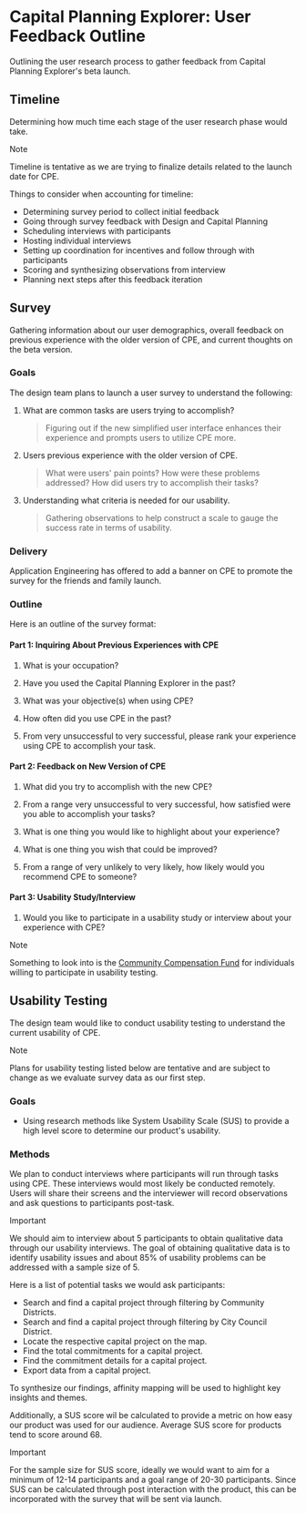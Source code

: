 # Capital Planning Explorer: User Feedback Outline

Outlining the user research process to gather feedback from Capital Planning Explorer's beta launch.

## Timeline

Determining how much time each stage of the user research phase would take.

> [!NOTE]
> Timeline is tentative as we are trying to finalize details related to the launch date for CPE.

Things to consider when accounting for timeline:

- Determining survey period to collect initial feedback
- Going through survey feedback with Design and Capital Planning
- Scheduling interviews with participants
- Hosting individual interviews
- Setting up coordination for incentives and follow through with participants
- Scoring and synthesizing observations from interview
- Planning next steps after this feedback iteration

## Survey

Gathering information about our user demographics, overall feedback on previous experience with the older version of CPE, and current thoughts on the beta version.

### Goals

The design team plans to launch a user survey to understand the following:

1. What are common tasks are users trying to accomplish?
    > Figuring out if the new simplified user interface enhances their experience and prompts users to utilize CPE more.

2. Users previous experience with the older version of CPE.

    > What were users' pain points? How were these problems addressed? How did users try to accomplish their tasks?

3. Understanding what criteria is needed for our usability.

    > Gathering observations to help construct a scale to gauge the success rate in terms of usability.

### Delivery

Application Engineering has offered to add a banner on CPE to promote the survey for the friends and family launch.

### Outline

Here is an outline of the survey format:

#### Part 1: Inquiring About Previous Experiences with CPE

1. What is your occupation?

2. Have you used the Capital Planning Explorer in the past?

3. What was your objective(s) when using CPE?

4. How often did you use CPE in the past?

5. From very unsuccessful to very successful, please rank your experience using CPE to accomplish your task.

#### Part 2: Feedback on New Version of CPE

1. What did you try to accomplish with the new CPE?

2. From a range very unsuccessful to very successful, how satisfied were you able to accomplish your tasks?

3. What is one thing you would like to highlight about your experience?

4. What is one thing you wish that could be improved?

5. From a range of very unlikely to very likely, how likely would you recommend CPE to someone?

#### Part 3: Usability Study/Interview

1. Would you like to participate in a usability study or interview about your experience with CPE?

> [!NOTE]
> Something to look into is the [Community Compensation Fund](https://medium.com/nyc-opportunity/engage-nyc-residents-meaningfully-with-the-community-compensation-fund-74c3b5834644) for individuals willing to participate in usability testing.

## Usability Testing

The design team would like to conduct usability testing to understand the current usability of CPE.

> [!NOTE]
> Plans for usability testing listed below are tentative and are subject to change as we evaluate survey data as our first step.

### Goals

- Using research methods like System Usability Scale (SUS) to provide a high level score to determine our product's usability.

### Methods

We plan to conduct interviews where participants will run through tasks using CPE. These interviews would most likely be conducted remotely. Users will share their screens and the interviewer will record observations and ask questions to participants post-task.

> [!IMPORTANT]
> We should aim to interview about 5 participants to obtain qualitative data through our usability interviews. The goal of obtaining qualitative data is to identify usability issues and about 85% of usability problems can be addressed with a sample size of 5.

Here is a list of potential tasks we would ask participants:

- Search and find a capital project through filtering by Community Districts.
- Search and find a capital project through filtering by City Council District.
- Locate the respective capital project on the map.
- Find the total commitments for a capital project.
- Find the commitment details for a capital project.
- Export data from a capital project.

To synthesize our findings, affinity mapping will be used to highlight key insights and themes.

Additionally, a SUS score wil be calculated to provide a metric on how easy our product was used for our audience. Average SUS score for products tend to score around 68.

> [!IMPORTANT]
> For the sample size for SUS score, ideally we would want to aim for a minimum of 12-14 participants and a goal range of 20-30 participants. Since SUS can be calculated through post interaction with the product, this can be incorporated with the survey that will be sent via launch.
